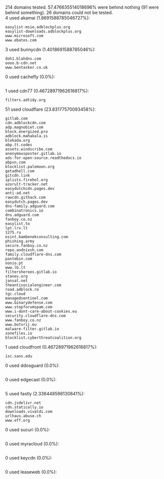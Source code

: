 214 domains tested. 57.476635514018696% were behind nothing (91 were behind something). 26 domains could not be tested.<br>
4 used akamai (1.8691588785046727%):
```
easylist-msie.adblockplus.org
easylist-downloads.adblockplus.org
www.microsoft.com
www.ebates.com
```

3 used bunnycdn (1.4018691588785046%):
```
doh1.blahdns.com
oooo.b-cdn.net
www.bentasker.co.uk
```

0 used cachefly (0.0%):
```

```

1 used cdn77 (0.46728971962616817%):
```
filters.adtidy.org
```

51 used cloudflare (23.83177570093458%):
```
gitlab.com
cdn.adblockcdn.com
adp.magnobiet.com
block.energized.pro
adblock.mahakala.is
blokada.org
abp.tt.codes
assets.windscribe.com
anonymousposter.gitlab.io
ads-for-open-source.readthedocs.io
abpvn.com
blocklist.palemoon.org
getadhell.com
gitcdn.link
iplists.firehol.org
azorult-tracker.net
easydutchcdn.pages.dev
anti-ad.net
rawcdn.githack.com
easydutch.pages.dev
dns-family.adguard.com
combinatronics.io
dns.adguard.com
fanboy.co.nz
easylist.to
lpt.lrv.lt
1275.ru
osint.bambenekconsulting.com
phishing.army
secure.fanboy.co.nz
repo.andnixsh.com
family.cloudflare-dns.com
pastebin.com
nonio.pt
www.lb.lt
filtersheroes.gitlab.io
stanev.org
jansal.net
theantisocialengineer.com
road.adblock.ro
tgc.cloud
managedsentinel.com
www.binarydefense.com
www.stopforumspam.com
www.i-dont-care-about-cookies.eu
security.cloudflare-dns.com
www.fanboy.co.nz
www.botvrij.eu
malware-filter.gitlab.io
zonefiles.io
blocklist.cyberthreatcoalition.org
```

1 used cloudfront (0.46728971962616817%):
```
isc.sans.edu
```

0 used ddosguard (0.0%):
```

```

0 used edgecast (0.0%):
```

```

5 used fastly (2.336448598130841%):
```
cdn.jsdelivr.net
cdn.statically.io
downloads.vivaldi.com
urlhaus.abuse.ch
www.eff.org
```

0 used sucuri (0.0%):
```

```

0 used myracloud (0.0%):
```

```

0 used keycdn (0.0%):
```

```

0 used leaseweb (0.0%):
```

```
